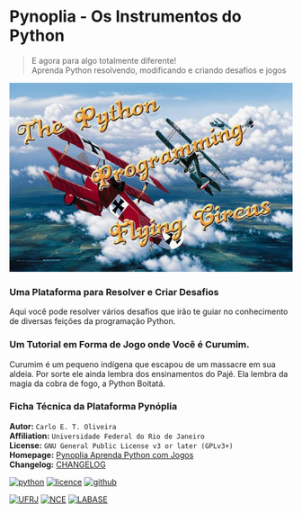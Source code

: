 <!---
Open Source program Pynoplia - Copyright © 2024  Carlo Oliveira** <carlo@nce.ufrj.br>,
PDX-License-Identifier:** `GNU General Public License v3.0 or later <http://is.gd/3Udt>`_.
-->
# Pynoplia - Os Instrumentos do Python
> E agora para algo totalmente diferente! <br>
> Aprenda Python resolvendo, modificando e criando desafios e jogos

![Python Programming Flying Circus](../_media/PPFC.jpg)

### Uma Plataforma para Resolver e Criar Desafios
Aqui você pode resolver vários desafios que irão te guiar
no conhecimento de diversas feições da programação Python.

### Um Tutorial em Forma de Jogo onde Você é Curumim.
Curumim é um pequeno indígena que escapou de um massacre
em sua aldeia. Por sorte ele ainda lembra dos ensinamentos
do Pajé. Ela lembra da magia da cobra de fogo, a Python Boitatá.

### Ficha Técnica da Plataforma Pynóplia

**Autor:** `Carlo E. T. Oliveira` </br>
**Affiliation:** `Universidade Federal do Rio de Janeiro` </br>
**License:** `GNU General Public License v3 or later (GPLv3+)`</br>
**Homepage:** [Pynoplia Aprenda Python com Jogos]</br>
**Changelog:** [CHANGELOG](CHANGELOG.md)</br>

[![python](https://img.shields.io/github/languages/top/kwarwp/kwarwp)](https://www.python.org/downloads/release/python-383/)
[![licence](https://img.shields.io/github/license/labase/supyplay)](https://raw.githubusercontent.com/labase/supyplay/main/LICENSE)
[![github](https://img.shields.io/badge/release-24.03-blue)](https://github.com/SuPyPerson/SuPyPerson.github.io/releases)

[![UFRJ](https://labase.github.io/image/ufrj-logo-8.png)](https://ufrj.br/)
[![NCE](https://labase.github.io/image/nce-logo-8.png)](http://www.nce.ufrj.br/)
[![LABASE](https://labase.github.io/image/labase-logo-8.png)](http://labase.selfip.org/)

[Pynoplia Aprenda Python com Jogos]: http://activufrj.nce.ufrj.br/wiki/labase/Pynoplia_-_Aprenda_Python_com_Jogos